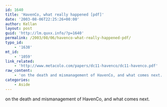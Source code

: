```yaml
---
id: 1640
title: 'HavenCo, what really happened [pdf]'
date: '2003-08-06T22:25:26+00:00'
author: Kellan
layout: post
guid: 'http://lm.quxx.info/?p=1640'
permalink: /2003/08/06/havenco-what-really-happened-pdf/
typo_id:
    - '1638'
mt_id:
    - '1059'
link_related:
    - 'http://www.metacolo.com/papers/dc11-havenco/dc11-havenco.pdf'
raw_content:
    - 'on the death and mismanagement of HavenCo, and what comes next.'
categories:
    - Aside
---
```


on the death and mismanagement of HavenCo, and what comes next.